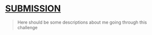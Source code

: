 # [SUBMISSION](https://iCodeThis.com/submissions/24551)
> Here should be some descriptions about me going through this challenge
